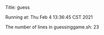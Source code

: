Title: guess


Running at: Thu Feb  4 13:36:45 CST 2021


The number of lines in guessinggame.sh: 23
